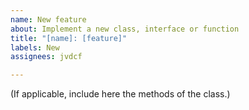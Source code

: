 ```yaml
---
name: New feature
about: Implement a new class, interface or function
title: "[name]: [feature]"
labels: New
assignees: jvdcf

---
```


(If applicable, include here the methods of the class.)
